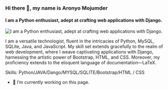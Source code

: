 ### Hi there 👋, my name is Aronyo Mojumder
#### I am a Python enthusiast, adept at crafting web applications with Django.
![I am a Python enthusiast, adept at crafting web applications with Django.](https://arturssmirnovs.github.io/github-profile-readme-generator/images/banner.png)

I am a versatile technologist, fluent in the intricacies of Python, MySQL, SQLite, Java, and JavaScript. My skill set extends gracefully to the realm of web development, where I weave captivating applications with Django, harnessing the artistic power of Bootstrap, HTML, and CSS. Moreover, my proficiency extends to the eloquent language of documentation—LaTeX.

Skills: Python/JAVA/Dango/MYSQL/SQLITE/Bootstrap/HTML / CSS

- 🔭 I’m currently working on this page. 




